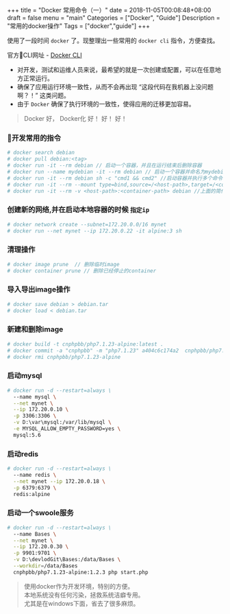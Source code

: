 +++
title = "Docker 常用命令（一）"
date = 2018-11-05T00:08:48+08:00
draft = false
menu = "main"
Categories = ["Docker", "Guide"]
Description = "常用的docker操作"
Tags = ["docker","guide"]
+++

使用了一段时间 `docker` 了。现整理出一些常用的 `docker cli` 指令，方便查找。

官方CLI网址 - [Docker CLI][1]

* 对开发，测试和运维人员来说，最希望的就是一次创建或配置，可以在任意地方正常运行。
* 确保了应用运行环境一致性，从而不会再出现 “这段代码在我机器上没问题啊？！” 这类问题。
* 由于 `Docker` 确保了执行环境的一致性，使得应用的迁移更加容易。

> Docker 好， Docker化 好！ 好！ 好！

### 开发常用的指令

```sh
# docker search debian  
# docker pull debian:<tag>
# docker run -it --rm debian // 启动一个容器，并且在运行结束后删除容器
# docker run --name mydebian -it --rm debian // 启动一个容器并命名为mydebian
# docker run -it --rm debian sh -c "cmd1 && cmd2" //启动容器并执行多个命令
# docker run -it --rm --mount type=bind,source=/<host-path>,target=/<container-path> debian // 启动容器并挂载本机目录
# docker run -it --rm -v <host-path>:<container-path> debian //上面的简化
```

### 创建新的网络,并在启动本地容器的时候 `指定ip`

```sh
# docker network create --subnet=172.20.0.0/16 mynet
# docker run --net mynet --ip 172.20.0.22 -it alpine:3 sh
```

### 清理操作

```sh
# docker image prune  // 删除临时image
# docker container prune // 删除已经停止的container
```

### 导入导出image操作

```sh
# docker save debian > debian.tar
# docker load < debian.tar
```

### 新建和删除image

```sh
# docker build -t cnphpbb/php7.1.23-alpine:latest .
# docker commit -a "cnphpbb" -m "php7.1.23" a404c6c174a2  cnphpbb/php7.1.23-alpine:v1
# docker rmi cnphpbb/php7.1.23-alpine
```

### 启动mysql

```sh
# docker run -d --restart=always \
  --name mysql \
  --net mynet \
  --ip 172.20.0.10 \
  -p 3306:3306 \
  -v D:\var\mysql:/var/lib/mysql \
  -e MYSQL_ALLOW_EMPTY_PASSWORD=yes \
  mysql:5.6
```

### 启动redis

```sh
# docker run -d --restart=always \
  --name redis \
  --net mynet --ip 172.20.0.18 \
  -p 6379:6379 \
  redis:alpine
```

### 启动一个swoole服务

```sh
# docker run -d --restart=always \
  --name Bases \
  --net mynet \
  --ip 172.20.0.30 \
  -p 9901:9701 \
  -v D:\devlodGit\Bases:/data/Bases \
  --workdir=/data/Bases
  cnphpbb/php7.1.23-alpine:1.2.3 php start.php
```

> 使用docker作为开发环境，特别的方便。  
本地系统没有任何污染，拯救系统洁癖专用。  
尤其是在windows下面，省去了很多麻烦。

[1]: https://docs.docker.com/engine/reference/commandline/cli/